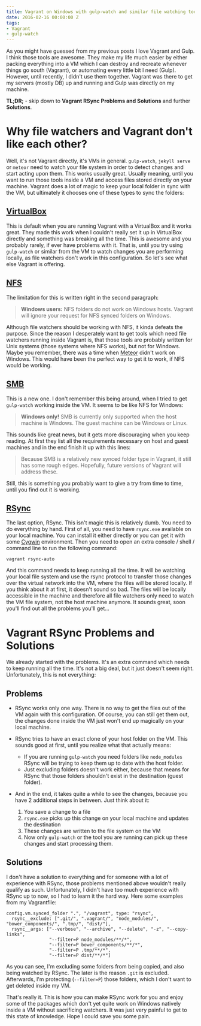 ```yaml
---
title: Vagrant on Windows with gulp-watch and similar file watching tools
date: 2016-02-16 00:00:00 Z
tags:
- Vagrant
- gulp-watch
---
```


As you might have guessed from my previous posts I love Vagrant and Gulp. I think those tools are
awesome. They make my life much easier by either packing everything into a VM which I can destroy
and recreate whenever things go south (Vagrant), or automating every little bit I need (Gulp).
However, until recently, I didn't use them together. Vagrant was there to get my servers (mostly DB)
up and running and Gulp was directly on my machine.

**TL;DR;** - skip down to **Vagrant RSync Problems and Solutions** and further **Solutions**.

# Why file watchers and Vagrant don't like each other?

Well, it's not Vagrant directly, it's VMs in general. `gulp-watch`, `jekyll serve` or `meteor`
need to watch your file system in order to detect changes and start acting upon them. This works
usually great. Usually meaning, until you want to run those tools inside a VM and access files
stored directly on your machine. Vagrant does a lot of magic to keep your local folder in sync
with the VM, but ultimately it chooses one of these types to sync the folders:

## [VirtualBox](https://www.vagrantup.com/docs/synced-folders/virtualbox.html)

This is default when you are running Vagrant with a VirtualBox and it works great. They made this
work when I couldn't really set it up in VirtualBox directly and something was breaking all the time.
This is awesome and you probably rarely, if ever have problems with it. That is, until you try
using `gulp-watch` or similar from the VM to watch changes you are performing locally, as
file watchers don't work in this configuration. So let's see what else Vagrant is offering.

## [NFS](https://www.vagrantup.com/docs/synced-folders/nfs.html)

The limitation for this is written right in the second paragraph:

> **Windows users:** NFS folders do not work on Windows hosts. Vagrant will ignore your request for NFS synced folders on Windows.

Although file watchers should be working with NFS, it kinda defeats the purpose. Since the reason I
desperately want to get tools which need file watchers running inside Vagrant is,
that those tools are probably written for Unix systems (those systems where NFS works),
but not for Windows. Maybe you remember, there was a time when [Meteor](https://www.meteor.com/)
didn't work on Windows. This would have been the perfect way to get it to work, if NFS would be working.

## [SMB](https://www.vagrantup.com/docs/synced-folders/smb.html)

This is a new one. I don't remember this being around, when I tried to get `gulp-watch` working inside
the VM. It seems to be like NFS for Windows:

> **Windows only!** SMB is currently only supported when the host machine is Windows. The guest machine can be Windows or Linux.

This sounds like great news, but it gets more discouraging when you keep reading. At first they list
all the requirements necessary on host and guest machines and in the end finish it up with this lines:

> Because SMB is a relatively new synced folder type in Vagrant, it still has some rough edges. Hopefully, future versions of Vagrant will address these.

Still, this is something you probably want to give a try from time to time, until you find out it is working.

## [RSync](https://www.vagrantup.com/docs/synced-folders/rsync.html)

The last option, RSync. This isn't magic this is relatively dumb. You need to do everything by hand.
First of all, you need to have `rsync.exe` available on your local machine. You can install it either
directly or you can get it with some [Cygwin](https://www.cygwin.com/) environment. Then you need
to open an extra console / shell / command line to run the following command:

    vagrant rsync-auto

And this command needs to keep running all the time. It will be watching your local file system and
use the rsync protocol to transfer those changes over the virtual network into the VM, where the
files will be stored locally. If you think about it at first, it doesn't sound so bad. The files
will be locally accessible in the machine and therefore all file watchers only need to watch the VM
file system, not the host machine anymore. It sounds great, soon you'll find out all the problems you'll get...

# Vagrant RSync Problems and Solutions

We already started with the problems. It's an extra command which needs to keep running all the time.
It's not a big deal, but it just doesn't seem right. Unfortunately, this is not everything:

## Problems

- RSync works only one way. There is no way to get the files out of the VM again with this configuration.
  Of course, you can still get them out, the changes done inside the VM just won't end up magically on your local machine.
- RSync tries to have an exact clone of your host folder on the VM. This sounds good at first,
  until you realize what that actually means:

  - If you are running `gulp-watch` you need folders like `node_modules` RSync will be trying to keep them up to date with the host folder.
  - Just excluding folders doesn't work either, because that means for RSync that those folders shouldn't exist in the destination (guest folder).

- And in the end, it takes quite a while to see the changes, because you have 2 additional steps in between. Just think about it:

  1. You save a change to a file
  2. `rsync.exe` picks up this change on your local machine and updates the destination
  3. These changes are written to the file system on the VM
  4. Now only `gulp-watch` or the tool you are running can pick up these changes and start processing them.

## Solutions

I don't have a solution to everything and for someone with a lot of experience with RSync, those problems
mentioned above wouldn't really qualify as such. Unfortunately, I didn't have too much experience
with RSync up to now, so I had to learn it the hard way. Here some examples from my Vagrantfile:

    config.vm.synced_folder ".", "/vagrant", type: "rsync",
      rsync__exclude: [".git/", ".vagrant/", "node_modules/", "bower_components/", ".tmp/", "dist/"],
      rsync__args: ["--verbose", "--archive", "--delete", "-z", "--copy-links",
                    "--filter=P node_modules/**/*",
                    "--filter=P bower_components/**/*",
                    "--filter=P .tmp/**/*",
                    "--filter=P dist/**/*"]

As you can see, I'm excluding some folders from being copied, and also being watched by RSync. The
later is the reason `.git` is excluded. Afterwards, I'm protecting (`--filter=P`) those folders,
which I don't want to get deleted inside my VM.

That's really it. This is how you can make RSync work for you and enjoy some of the packages which don't
yet quite work on Windows natively inside a VM without sacrificing watchers. It was just very painful
to get to this state of knowledge. Hope I could save you some pain.
